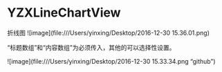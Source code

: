 # YZXLineChartView
折线图
![image](file:///Users/yinxing/Desktop/2016-12-30 15.36.01.png)

“标题数组”和“内容数组”为必须传入，其他的可以选择性设置。

![image](file:///Users/yinxing/Desktop/2016-12-30 15.33.34.png “github”)
